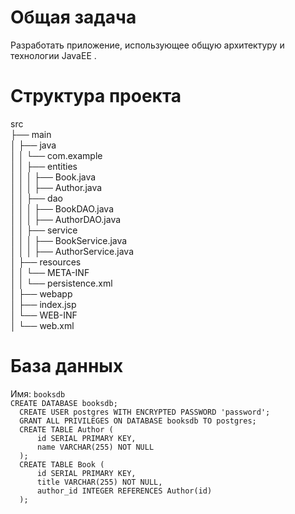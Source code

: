 # Общая задача
Разработать приложение, использующее общую архитектуру и технологии JavaEE . <br>

# Структура проекта
src <br>
├── main <br>
│   ├── java <br>
│   │   └── com.example <br>
│   │       ├── entities <br>
│   │       │   ├── Book.java <br>
│   │       │   ├── Author.java <br>
│   │       ├── dao <br>
│   │       │   ├── BookDAO.java <br>
│   │       │   ├── AuthorDAO.java <br>
│   │       ├── service <br>
│   │       │   ├── BookService.java <br>
│   │       │   ├── AuthorService.java <br>
│   ├── resources <br>
│   │   └── META-INF <br>
│   │       └── persistence.xml <br>
│   ├── webapp <br>
│       ├── index.jsp <br>
│       └── WEB-INF <br>
│           └── web.xml <br>

# База данных
Имя: `booksdb` <br>
`CREATE DATABASE booksdb;` <br>
`  CREATE USER postgres WITH ENCRYPTED PASSWORD 'password';` <br>
`  GRANT ALL PRIVILEGES ON DATABASE booksdb TO postgres;`<br>
`  CREATE TABLE Author (`<br>
`      id SERIAL PRIMARY KEY,`<br>
`      name VARCHAR(255) NOT NULL`<br>
`  );`<br>
`  CREATE TABLE Book (`<br>
`      id SERIAL PRIMARY KEY,`<br>
`      title VARCHAR(255) NOT NULL,`<br>
`      author_id INTEGER REFERENCES Author(id)`<br>
`  );`
